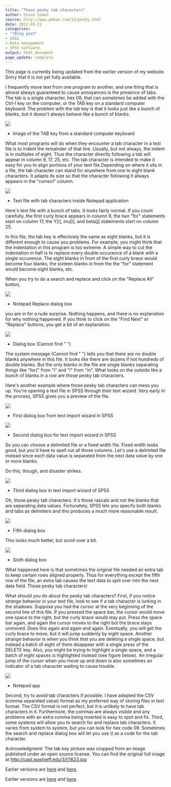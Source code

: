 ```yaml
---
title: "Those pesky tab characters"
author: Steve Simon
source: http://www.pmean.com/12/pesky.html
date: 2012-03-21
categories:
- "*Blog post"
- 2012
- Data management
- SPSS software
output: html_document
page_update: complete
---
```


This page is currently being updated from the earlier version of my website. Sorry that it is not yet fully available.

<!---More--->

I frequently move text from one program to another, and one thing that is almost always guaranteed to cause annoyances is the presence of tabs. The tab is a single character, hex 09, that can sometimes be added with the Ctrl-I key on the computer, or the TAB key on a standard computer keyboard. The problem with the tab key is that it looks just like a bunch of blanks, but it doesn't always behave like a bunch of blanks.

![](http://www.pmean.com/new-images/12/pesky01.png)
-   Image of the TAB key from a standard computer keyboard

What most programs will do when they encounter a tab character in a text file is to indent the remainder of that line. Usually, but not always, the indent is in multiples of eight. Thus the character directly following a tab will appear in column 9, 17, 25, etc. The tab character is intended to make it easy for you to align portions of your text file.Depending on where it sits in a file, the tab character can stand for anywhere from one to eight blank characters. It adapts its size so that the character following it always appears in the "correct" column.

![](http://www.pmean.com/new-images/12/pesky10.PNG)
-   Text file with tab characters inside Notepad application

Here's text file with a bunch of tabs. It looks fairly normal. If you count carefully, the first curly brace appears in column 9, the two "for" statements start on column 17, the Y[i], mu[i], and beta[j] statements start on column 25.

In this file, the tab key is effectively the same as eight blanks, but it is different enough to cause you problems. For example, you might think that the indentation in this program is too extreme. A simple way to cut the indentation in half is to replace every double occurence of a blank with a single occurence. The eight blanks in front of the first curly brace would become four blanks, the sixteen blanks in from the the "for" statement would become eight blanks, etc.

When you try to do a search and replace and click on the "Replace All" button,

![](http://www.pmean.com/new-images/12/pesky15.PNG)
-   Notepad Replace dialog box

you are in for a rude surprise. Nothing happens, and there is no explanation for why nothing happened. If you think to click on the "Find Next" or "Replace" buttons, you get a bit of an explanation.

![](http://www.pmean.com/new-images/12/pesky12.PNG)
-   Dialog box (Cannot find "  ")

The system message (Cannot find " ") tells you that there are no double blanks anywhere in this file. It looks like there are dozens if not hundreds of double blanks. But the only blanks in the file are single blanks separating things like "for(" from "i" and "i" from "in". What looks on the outside like a bunch of blanks in a row are those pesky tab characters.

Here's another example where those pesky tab characters can mess you up. You're opening a text file in SPSS through their text wizard. Very early in the process, SPSS gives you a preview of the file.

![](http://www.pmean.com/new-images/12/pesky03.PNG)
-   First dialog box from text import wizard in SPSS

![](http://www.pmean.com/new-images/12/pesky02.PNG)
-   Second dialog box for text import wizard in SPSS

So you can choose a delimited file or a fixed width file. Fixed width looks good, but you'd have to spell out all those columns. Let's use a delimited file instead since each data value is separated from the next data value by one or more blanks.

Do this, though, and disaster strikes.

![](http://www.pmean.com/new-images/12/pesky05.PNG)
-   Third dialog box in text import wizard of SPSS

Oh, those pesky tab characters. It's those rascals and not the blanks that are separating data values. Fortunately, SPSS lets you specify both blanks and tabs as delimiters and this produces a much more reasonable result.

![](http://www.pmean.com/new-images/12/pesky07.PNG)
-   Fifth dialog box

This looks much better, but scroll over a bit.

![](http://www.pmean.com/new-images/12/pesky09.PNG)
-   Sixth dialog box

What happened here is that sometimes the original file needed an extra tab to keep certain rows aligned properly. Thus for everything except the fifth row of the file, an extra tab causes the text data to spill over into the next data field. Those pesky tab characters!

What should you do about the pesky tab characters? First, if you notice strange behavior in your text file, look to see if a tab character is lurking in the shadows. Suppose you had the cursor at the very beginning of the second line of this file. If you pressed the space bar, the cursor would move one space to the right, but the curly brace would stay put. Press the space bar again, and again the cursor moves to the right but the brace stays unmoved. Does this again and again and again. Eventually, you will get the curly brace to move, but it will jump suddenly by eight space. Another strange behavior is when you think that you are deleting a single space, but instead a batch of eight of them disappear with a single press of the DELETE key. Also, you might be trying to highlight a single space, and a batch of eight spaces is highlighted instead (see figure below). An irregular jump of the cursor when you move up and down is also sometimes an indicator of a tab character waiting to cause trouble.

![](http://www.pmean.com/new-images/12/pesky14.PNG)
-   Notepad app

Second, try to avoid tab characters if possible. I have adopted the CSV (comma separated value) format as my preferred way of storing files in text format. The CSV format is not perfect, but it is unlikely to have tab characters in it. Furthermore, the commas are always visible and any problems with an extra comma being inserted is easy to spot and fix.
Third, some systems will allow you to search for and replace tab characters. It varies from system to system, but you can look for hex code 09. Sometimes the search and replace dialog box will let you use \t as a code for the tab character.

Acknowledgment: The tab key picture was cropped from an image published under an open source license. You can find the original full image at http://capl.washjeff.edu/3/l/1623.jpg
 
Earlier versions are [here][sim1] and [here][sim2].
 
[sim1]: http://www.pmean.com/12/pesky.html
[sim2]: http://new.pmean.com/pesky-tabs/

Earlier versions are [here][sim1] and [here][sim2].
 
[sim1]: http://www.pmean.com/12/pesky.html
[sim2]: http://new.pmean.com/pesky-tabs/
